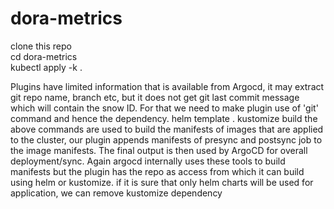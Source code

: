 # dora-metrics  
clone this repo  
cd dora-metrics  
kubectl apply -k .  
 
Plugins have limited information that is available from Argocd, it may extract git repo name, branch etc, but it does not get git last commit message which will contain the snow ID. For that we need to make plugin use of 'git' command and hence the dependency.
helm template .
kustomize build
the above commands are used to build the manifests of images that are applied to the cluster, our plugin appends manifests of presync and postsync job to the image manifests. The final output is then used by ArgoCD for overall deployment/sync.
Again argocd internally uses these tools to build manifests but the plugin has the repo as access from which it can build using helm or kustomize.
if it is sure that only helm charts will be used for application, we can remove kustomize dependency

